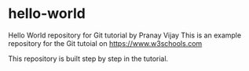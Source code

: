 # hello-world
Hello World repository for Git tutorial by Pranay Vijay
This is an example repository for the Git tutoial on https://www.w3schools.com

This repository is built step by step in the tutorial.